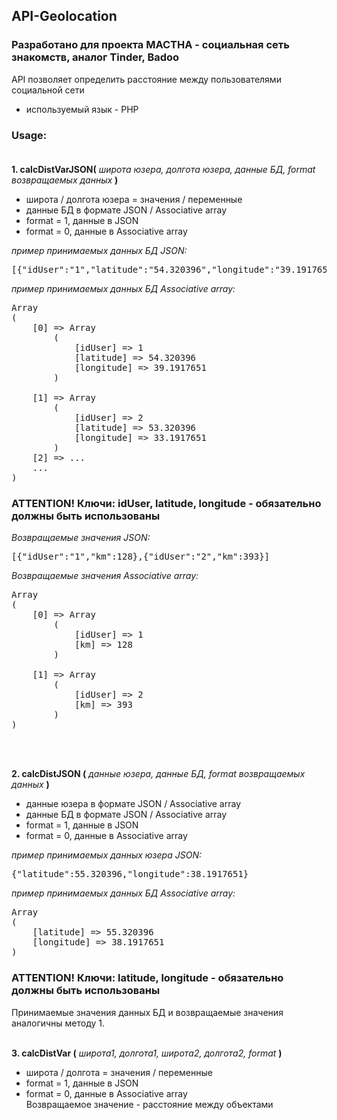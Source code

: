 ## API-Geolocation<br>

### Разработано для проекта MACTHA - социальная сеть знакомств, аналог Tinder, Badoo<br>

API позволяет определить расстояние между пользователями социальной сети<br>
- используемый язык - PHP<br>

### Usage: <br><br>

<b>1. calcDistVarJSON(</b><em>  широта юзера, долгота юзера, данные БД, format возвращаемых данных </em><b>)</b><br>
- широта / долгота юзера = значения / переменные<br>
- данные БД в формате JSON / Associative array<br>
- format = 1, данные в JSON<br>
- format = 0, данные в Associative array<br>

<em>пример принимаемых данных БД JSON:</em><br>
<pre>
[{"idUser":"1","latitude":"54.320396","longitude":"39.1917651"}, {"idUser":"2","latitude":"53.320396","longitude":"33.1917651"}]</pre>

<em>пример принимаемых данных БД Associative array:</em><br>
<pre>
Array
(
    [0] => Array
        (
            [idUser] => 1
            [latitude] => 54.320396
            [longitude] => 39.1917651
        )

    [1] => Array
        (
            [idUser] => 2
            [latitude] => 53.320396
            [longitude] => 33.1917651
        )
    [2] => ...
    ...
)
</pre>
### ATTENTION! Ключи: idUser, latitude, longitude - обязательно должны быть использованы<br>

<em>Возвращаемые значения JSON:</em><br>
<pre>
[{"idUser":"1","km":128},{"idUser":"2","km":393}]</pre>

<em>Возвращаемые значения Associative array:</em><br>
<pre>
Array
(
    [0] => Array
        (
            [idUser] => 1
            [km] => 128
        )

    [1] => Array
        (
            [idUser] => 2
            [km] => 393
        )
)
</pre><br><br>

<b>2. calcDistJSON (</b><em>  данные юзера, данные БД, format возвращаемых данных </em><b>)</b><br>
- данные юзера в формате JSON / Associative array<br>
- данные БД в формате JSON / Associative array<br>
- format = 1, данные в JSON<br>
- format = 0, данные в Associative array<br>

<em>пример принимаемых данных юзера JSON:</em><br>
<pre>
{"latitude":55.320396,"longitude":38.1917651}</pre>

<em>пример принимаемых данных БД Associative array:</em><br>
<pre>
Array
(
    [latitude] => 55.320396
    [longitude] => 38.1917651
)
</pre>
### ATTENTION! Ключи: latitude, longitude - обязательно должны быть использованы<br>
Принимаемые значения данных БД и возвращаемые значения аналогичны методу 1.<br><br>

<b>3. calcDistVar (</b><em>  широта1, долгота1, широта2, долгота2, format  </em><b>)</b><br>
- широта / долгота  = значения / переменные<br>
- format = 1, данные в JSON<br>
- format = 0, данные в Associative array<br>
Возвращаемое значение - расстояние между объектами
